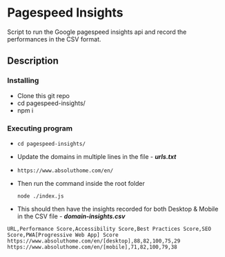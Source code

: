 # Pagespeed Insights
Script to run the Google pagespeed insights api and record the performances in the CSV format.

## Description

### Installing
* Clone this git repo
* cd pagespeed-insights/
* npm i
  
### Executing program
* ```
  cd pagespeed-insights/
  ```
* Update the domains in multiple lines in the file - **_urls.txt_**
* ```
  https://www.absoluthome.com/en/
  ```
* Then run the command inside the root folder
  ```
  node ./index.js
  ```
* This should then have the insights recorded for both Desktop & Mobile in the CSV file - **_domain-insights.csv_**
```
URL,Performance Score,Accessibility Score,Best Practices Score,SEO Score,PWA[Progressive Web App] Score
https://www.absoluthome.com/en/[desktop],88,82,100,75,29
https://www.absoluthome.com/en/[mobile],71,82,100,79,38
```
  
